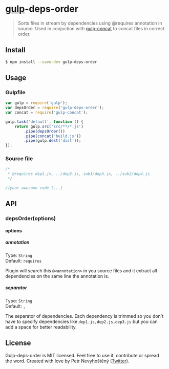 # [gulp](http://gulpjs.com)-deps-order

> Sorts files in stream by dependencies using @requires annotation in source. Used in conjuction with [gulp-concat](https://github.com/wearefractal/gulp-concat) to concat files in correct order.


## Install

```bash
$ npm install --save-dev gulp-deps-order
```


## Usage

### Gulpfile

```js
var gulp = require('gulp');
var depsOrder = require('gulp-deps-order');
var concat = require('gulp-concat');

gulp.task('default', function () {
    return gulp.src('src/**/*.js')
        .pipe(depsOrder())
        .pipe(concat('build.js'))
        .pipe(gulp.dest('dist'));
});
```

### Source file

```js
/*
 * @requires dep1.js, ../dep2.js, sub1/dep3.js, ../sub2/dep4.js
 */

//your awesome code [...]
```


## API

### depsOrder(options)

#### options

##### annotation

Type: `String`  
Default: `requires`

Plugin will search this `@<annotation>` in you source files and it extract all dependencies on the same line the annotation is.

##### separator

Type: `String`  
Default: `,`

The separator of dependencies. Each dependency is trimmed so you don't have to specify dependencies like `dep1.js,dep2.js,dep3.js` but you can add a space for better readability.


## License

Gulp-deps-order is MIT licensed. Feel free to use it, contribute or spread the word. Created with love by Petr Nevyhoštěný ([Twitter](https://twitter.com/pnevyk)).
